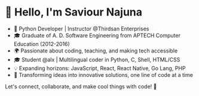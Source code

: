 # 👋 Hello, I'm Saviour Najuna

- 🐍 Python Developer | Instructor @Thirdsan Enterprises
- 🎓 Graduate of A. D. Software Engineering from APTECH Computer Education (2012-2016)
- 🌍 Passionate about coding, teaching, and making tech accessible
- 🎓 Student @alx | Multilingual coder in Python, C, Shell, HTML/CSS
- 💡 Expanding horizons: JavaScript, React, React Native, Go Lang, PHP
- 🚀 Transforming ideas into innovative solutions, one line of code at a time

Let's connect, collaborate, and make cool things with code! 💬

